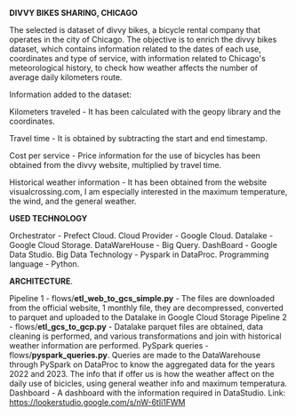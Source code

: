 
**DIVVY BIKES SHARING, CHICAGO**

The selected is dataset of divvy bikes, a bicycle rental company that operates in the city of Chicago.
The objective is to enrich the divvy bikes dataset, which contains information related to the dates of each use, coordinates and type of service, with information related to Chicago's meteorological history, to check how weather affects the number of average daily kilometers route.


Information added to the dataset:

Kilometers traveled - It has been calculated with the geopy library and the coordinates.

Travel time - It is obtained by subtracting the start and end timestamp.

Cost per service - Price information for the use of bicycles has been obtained from the divvy website, multiplied by travel time.

Historical weather information - It has been obtained from the website visualcrossing.com, I am especially interested in the maximum temperature, the wind, and the general weather.


**USED ​​TECHNOLOGY**

Orchestrator - Prefect Cloud.
Cloud Provider - Google Cloud.
Datalake - Google Cloud Storage.
DataWareHouse - Big Query.
DashBoard - Google Data Studio.
Big Data Technology - Pyspark in DataProc.
Programming language - Python.


**ARCHITECTURE**.

Pipeline 1 - flows/**etl_web_to_gcs_simple.py** - The files are downloaded from the official website, 1 monthly file, they are decompressed, converted to parquet and uploaded to the Datalake in Google Cloud Storage
Pipeline 2 - flows/**etl_gcs_to_gcp.py** - Datalake parquet files are obtained, data cleaning is performed, and various transformations and join with historical weather information are performed.
PySpark queries - flows/**pyspark_queries.py**. Queries are made to the DataWarehouse through PySpark on DataProc to know the aggregated data for the years 2022 and 2023. The info that if offer us is how the weather affect on the daily use of bicicles, using general weather info and maximum temperatura.
Dashboard - A dashboard with the information required in DataStudio. Link:
https://lookerstudio.google.com/s/nW-6tIi1FWM
